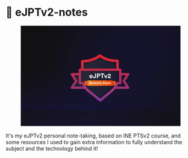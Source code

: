 # 🔗 eJPTv2-notes

<figure><img src=".gitbook/assets/ejpt.png" alt=""><figcaption></figcaption></figure>

It's my eJPTv2 personal note-taking, based on INE PTSv2 course, and some resources I used to gain extra information to fully understand the subject and the technology behind it!
